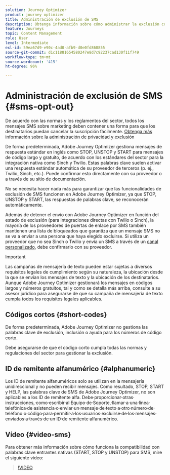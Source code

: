 ```yaml
---
solution: Journey Optimizer
product: journey optimizer
title: Administración de exclusión de SMS
description: Obtenga información sobre cómo administrar la exclusión con mensajes SMS
feature: Journeys
topic: Content Management
role: User
level: Intermediate
exl-id: 59ea67d9-e90c-4ad0-afb9-d0e0fd868855
source-git-commit: d1c11881654580247e8d7c92237cad130f11f749
workflow-type: tm+mt
source-wordcount: '415'
ht-degree: 96%

---
```


# Administración de exclusión de SMS {#sms-opt-out}

De acuerdo con las normas y los reglamentos del sector, todos los mensajes SMS sobre marketing deben contener una forma para que los destinatarios puedan cancelar la suscripción fácilmente. [Obtenga más información sobre la administración de privacidad y exclusión](../privacy/opt-out.md)

De forma predeterminada, Adobe Journey Optimizer gestiona mensajes de respuesta estándar en inglés como STOP, UNSTOP y START para mensajes de código largo y gratuito, de acuerdo con los estándares del sector para la integración nativa como Sinch y Twilio. Estas palabras clave suelen activar una respuesta estándar automática de su proveedor de terceros (p. ej., Twilio, Sinch, etc.). Puede confirmar esto directamente con su proveedor o a través de su sitio de documentación.

No se necesita hacer nada más para garantizar que las funcionalidades de exclusión de SMS funcionen en Adobe Journey Optimizer, ya que STOP, UNSTOP y START, las respuestas de palabras clave, se reconocerán automáticamente.

Además de detener el envío con Adobe Journey Optimizer en función del estado de exclusión (para integraciones directas con Twilio o Sinch), la mayoría de los proveedores de puertas de enlace por SMS también mantienen una lista de bloqueados que garantiza que un mensaje SMS no se va a enviar a una persona que haya elegido excluirse. Si utiliza un proveedor que no sea Sinch o Twilio y envía un SMS a través de un [canal personalizado](../building-journeys/using-custom-actions.md), debe confirmarlo con su proveedor.

>[!IMPORTANT]
>
>Las campañas de mensajería de texto pueden estar sujetas a diversos requisitos legales de cumplimiento según su naturaleza, la ubicación desde la que se envían los mensajes de texto y la ubicación de los destinatarios. <br>Aunque Adobe Journey Optimizer gestionará los mensajes en códigos largos y números gratuitos, tal y como se detalla más arriba, consulte a su asesor jurídico para asegurarse de que su campaña de mensajería de texto cumpla todos los requisitos legales aplicables.

## Códigos cortos {#short-codes}

De forma predeterminada, Adobe Journey Optimizer no gestiona las palabras clave de exclusión, inclusión o ayuda para los números de código corto.

Debe asegurarse de que el código corto cumpla todas las normas y regulaciones del sector para gestionar la exclusión.

## ID de remitente alfanumérico {#alphanumeric}

Los ID de remitente alfanuméricos solo se utilizan en la mensajería unidireccional y no pueden recibir mensajes. Como resultado, STOP, START y HELP, las palabras clave de SMS de Adobe Journey Optimizer, no son aplicables a los ID de remitente alfa. Debe‧proporcionar‧otras‧instrucciones,‧como‧escribir‧al‧Equipo‧de‧Soporte,‧llamar‧a‧una‧línea‧telefónica‧de‧asistencia‧o‧enviar‧un‧mensaje‧de‧texto‧a‧otro‧número‧de‧teléfono‧o‧código‧para‧permitir‧a‧los‧usuarios‧excluirse‧de‧los‧mensajes‧enviados‧a‧través‧de‧un‧ID‧de‧remitente‧alfanumérico.

## Vídeo {#video-sms}

Para obtener más información sobre cómo funciona la compatibilidad con palabras clave entrantes nativas (START, STOP y UNSTOP) para SMS, mire el siguiente vídeo:

>[!VIDEO](https://video.tv.adobe.com/v/344026?quality=12)
